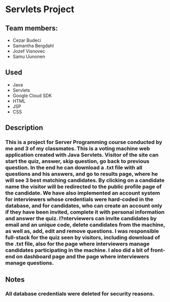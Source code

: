 # Servlets Project

## Team members:
  * Cezar Budeci
  * Samantha Bergdahl
  * Jozef Visnovec
  * Samu Uunonen

## Used
  * Java
  * Servlets
  * Google Cloud SDK
  * HTML
  * JSP
  * CSS
  
## Description
### This is a project for Server Programming course conducted by me and 3 of my classmates. This is a voting machine web application created with Java Servlets. Visitor of the site can start the quiz, answer, skip question, go back to previous question. In the end he can download a .txt file with all questions and his answers, and go to results page, where he will see 3 best matching candidates. By clicking on a candidate name the visitor will be redirected to the public profile page of the candidate. We have also implemented an account system for interviewers whose credentials were hard-coded in the database, and for candidates, who can create an account only if they have been invited, complete it with personal information and answer the quiz. I?nterviewers can invite candidates by email and an unique code, delete candidates from the machine, as well as, add, edit and remove questions. I was responsible full-stack for the quiz seen by visitors, including download of the .txt file, also for the page where interviewers manage candidates participating in the machine. I also did a bit of front-end on dashboard page and the page where interviewers manage questions.

## Notes
### All database credentials were deleted for security reasons.
